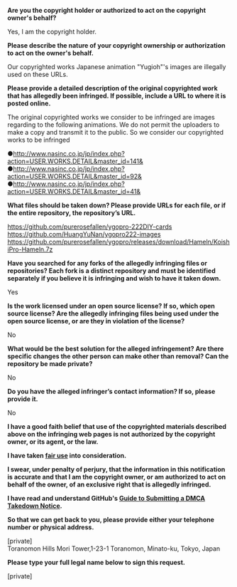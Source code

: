 **Are you the copyright holder or authorized to act on the copyright owner's behalf?**

Yes, I am the copyright holder.

**Please describe the nature of your copyright ownership or authorization to act on the owner's behalf.**

Our copyrighted works Japanese animation "Yugioh"'s images are illegally used on these URLs.

**Please provide a detailed description of the original copyrighted work that has allegedly been infringed. If possible, include a URL to where it is posted online.**

The original copyrighted works we consider to be infringed are images regarding to the following animations.
We do not permit the uploaders to make a copy and transmit it to the public. So we consider our copyrighted works to be infringed

●http://www.nasinc.co.jp/jp/index.php?action=USER.WORKS.DETAIL&master_id=141&
●http://www.nasinc.co.jp/jp/index.php?action=USER.WORKS.DETAIL&master_id=92&
●http://www.nasinc.co.jp/jp/index.php?action=USER.WORKS.DETAIL&master_id=41&

**What files should be taken down? Please provide URLs for each file, or if the entire repository, the repository’s URL.**

https://github.com/purerosefallen/ygopro-222DIY-cards
https://github.com/HuangYuNan/ygopro222-images
https://github.com/purerosefallen/ygopro/releases/download/Hameln/KoishiPro-Hameln.7z

**Have you searched for any forks of the allegedly infringing files or repositories? Each fork is a distinct repository and must be identified separately if you believe it is infringing and wish to have it taken down.**

Yes

**Is the work licensed under an open source license? If so, which open source license? Are the allegedly infringing files being used under the open source license, or are they in violation of the license?**

No

**What would be the best solution for the alleged infringement? Are there specific changes the other person can make other than removal? Can the repository be made private?**

No

**Do you have the alleged infringer’s contact information? If so, please provide it.**

No

**I have a good faith belief that use of the copyrighted materials described above on the infringing web pages is not authorized by the copyright owner, or its agent, or the law.**

**I have taken <a href="https://www.lumendatabase.org/topics/22">fair use</a> into consideration.**

**I swear, under penalty of perjury, that the information in this notification is accurate and that I am the copyright owner, or am authorized to act on behalf of the owner, of an exclusive right that is allegedly infringed.**

**I have read and understand GitHub's <a href="https://help.github.com/articles/guide-to-submitting-a-dmca-takedown-notice/">Guide to Submitting a DMCA Takedown Notice</a>.**

**So that we can get back to you, please provide either your telephone number or physical address.**

[private]  
Toranomon Hills Mori Tower,1-23-1 Toranomon, Minato-ku, Tokyo, Japan

**Please type your full legal name below to sign this request.**

[private]  
